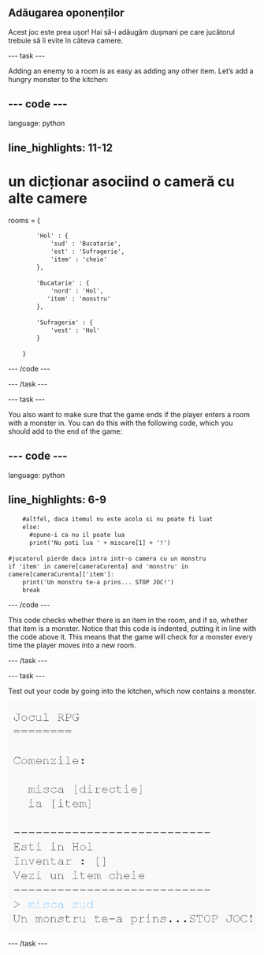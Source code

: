 ## Adăugarea oponenților

Acest joc este prea ușor! Hai să-i adăugăm dușmani pe care jucătorul trebuie să îi evite în câteva camere.

\--- task \---

Adding an enemy to a room is as easy as adding any other item. Let’s add a hungry monster to the kitchen:

## \--- code \---

language: python

## line_highlights: 11-12

# un dicționar asociind o cameră cu alte camere

rooms = {

            'Hol' : {
                'sud' : 'Bucatarie',
                'est' : 'Sufragerie',
                'item' : 'cheie'
            },
    
            'Bucatarie' : {
                'nord' : 'Hol',
               'item' : 'monstru'
            },
    
            'Sufragerie' : {
                'vest' : 'Hol'
            }
    
        }
    

\--- /code \---

\--- /task \---

\--- task \---

You also want to make sure that the game ends if the player enters a room with a monster in. You can do this with the following code, which you should add to the end of the game:

## \--- code \---

language: python

## line_highlights: 6-9

        #altfel, daca itemul nu este acolo si nu poate fi luat
        else:
          #spune-i ca nu il poate lua
          print('Nu poti lua ' + miscare[1] + '!')
    
    #jucatorul pierde daca intra intr-o camera cu un monstru
    if 'item' in camere[cameraCurenta] and 'monstru' in camere[cameraCurenta]['item']:
        print('Un monstru te-a prins... STOP JOC!')
        break
    

\--- /code \---

This code checks whether there is an item in the room, and if so, whether that item is a monster. Notice that this code is indented, putting it in line with the code above it. This means that the game will check for a monster every time the player moves into a new room.

\--- /task \---

\--- task \---

Test out your code by going into the kitchen, which now contains a monster.

![screenshot](images/rpg-monster-test.png)

\--- /task \---
